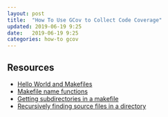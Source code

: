 ```yaml
---
layout: post
title:  "How To Use GCov to Collect Code Coverage"
updated: 2019-06-19 9:25
date:   2019-06-19 9:25
categories: how-to gcov
---
```



## Resources ##

* [Hello World and Makefiles](https://www.embeddedrelated.com/showarticle/740.php)
* [Makefile name functions](https://www.gnu.org/software/make/manual/html_node/File-Name-Functions.html)
* [Getting subdirectories in a makefile](https://stackoverflow.com/a/13898309)
* [Recursively finding source files in a directory](https://stackoverflow.com/a/3774731)
